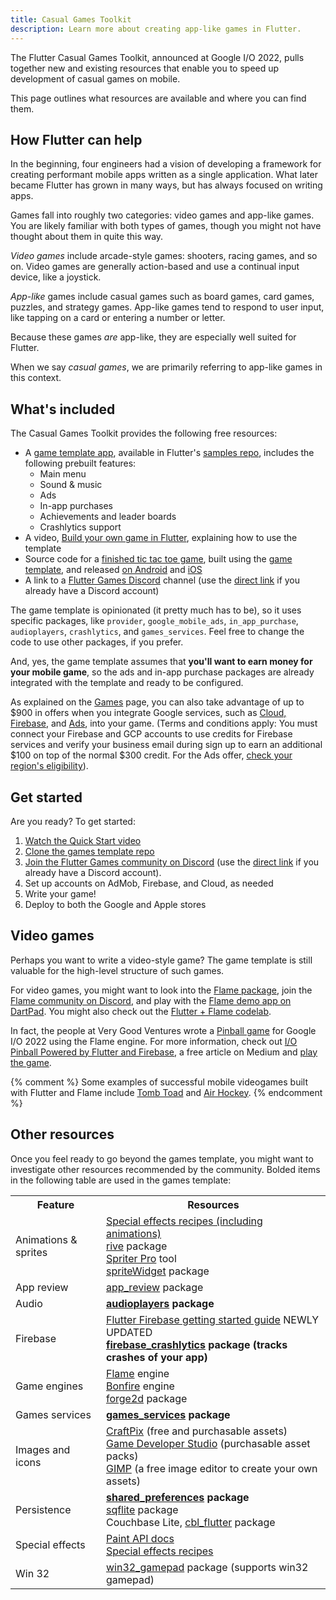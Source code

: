```yaml
---
title: Casual Games Toolkit
description: Learn more about creating app-like games in Flutter.
---
```


The Flutter Casual Games Toolkit, announced at Google I/O 2022,
pulls together new and existing resources that enable you to
speed up development of casual games on mobile.

This page outlines what resources are available and
where you can find them.

## How Flutter can help

In the beginning, four engineers had a vision of
developing a framework for creating performant mobile apps
written as a single application.
What later became Flutter has grown in many ways,
but has always focused on writing apps.

Games fall into roughly two categories: video games
and app-like games. You are likely familiar with both
types of games, though you might not have thought
about them in quite this way.

_Video games_ include arcade-style games: shooters,
racing games, and so on.
Video games are generally action-based and use a
continual input device, like a joystick.

_App-like_ games include casual games such as board games,
card games, puzzles, and strategy games.
App-like games tend to respond to user input,
like tapping on a card or entering a number or letter.

Because these games _are_ app-like, they are
especially well suited for Flutter.

When we say _casual games_, we are primarily
referring to app-like games in this context.

## What's included

The Casual Games Toolkit provides the following free resources:

* A [game template app][game-template], available in Flutter's
  [samples repo][], includes the following prebuilt features:
  * Main menu
  * Sound & music
  * Ads
  * In-app purchases
  * Achievements and leader boards
  * Crashlytics support
* A video, [Build your own game in Flutter][game-video],
  explaining how to use the template
* Source code for a [finished tic tac toe game][],
  built using the [game template][game-template],
  and released [on Android][] and [iOS][]
* A link to a [Flutter Games Discord][game-discord] channel
  (use the [direct link][direct-discord] if you already
  have a Discord account)

[finished tic tac toe game]: {{site.github}}/filiph/tictactoe
[game-discord]: https://discord.gg/WY5NwwjBQz
[iOS]: https://apps.apple.com/us/app/tic-tac-toe-puzzle-game/id1611729977 
[on Android]: https://play.google.com/store/apps/details?id=dev.flutter.tictactoe
[samples repo]: {{site.github}}/flutter/samples

The game template is opinionated (it pretty
much has to be), so it uses specific packages,
like `provider`, `google_mobile_ads`, `in_app_purchase`,
`audioplayers`, `crashlytics`, and `games_services`.
Feel free to change the code
to use other packages, if you prefer.

And, yes, the game template assumes that **you'll
want to earn money for your mobile game**,
so the ads and in-app purchase packages are already
integrated with the template and ready to be configured.

As explained on the [Games][] page,
you can also take advantage of up to $900
in offers when you integrate Google services,
such as [Cloud, Firebase][], and [Ads][],
into your game.
(Terms and conditions apply: You must connect your
Firebase and GCP accounts to use credits for
Firebase services and verify your business
email during sign up to earn an additional $100
on top of the normal $300 credit. For the Ads offer,
[check your region's eligibility][]).

[Ads]: https://ads.google.com/intl/en_us/home/flutter/#!/
[check your region's eligibility]: https://www.google.com/intl/en/ads/coupons/terms/flutter/
[Cloud, Firebase]: https://cloud.google.com/free
[Games]: {{site.main-url}}/games

## Get started

Are you ready? To get started:

1. [Watch the Quick Start video][game-video]
1. [Clone the games template repo][game-template]
1. [Join the Flutter Games community on Discord][game-discord]
   (use the [direct link][direct-discord] if you already
   have a Discord account).
1. Set up accounts on AdMob, Firebase, and Cloud, as needed
1. Write your game!
1. Deploy to both the Google and Apple stores

[direct-discord]: https://discord.com/login?redirect_to=%2Fchannels%2F420324994703163402%2F964110538986651658
[game-discord]: https://discord.com/invite/WY5NwwjBQz
[game-template]: {{site.github}}/flutter/samples/tree/main/game_template
[game-video]: https://www.bilibili.com/video/BV12Y4y1z7m9/

## Video games

Perhaps you want to write a video-style game?
The game template is still valuable for
the high-level structure of such games.

For video games, you might want to look into the
[Flame package][flame-package],
join the [Flame community on Discord][flame-discord],
and play with the [Flame demo app on DartPad][flame-demo].
You might also check out the [Flutter + Flame codelab][].

[Flutter + Flame codelab]: {{site.codelabs}}/flutter-flame-game

In fact, the people at Very Good Ventures wrote a
[Pinball game][pinball-game] for Google I/O 2022
using the Flame engine. For more information, check out
[I/O Pinball Powered by Flutter and Firebase][],
a free article on Medium and [play the game][pinball-game].

{% comment %}
Some examples of successful mobile videogames
built with Flutter and Flame include 
[Tomb Toad][] and [Air Hockey][].
{% endcomment %}

[Air Hockey]: https://play.google.com/store/apps/details?id=com.ignacemaes.airhockey
[flame-demo]: https://dartpad.dev/?id=3e52ca7b51ba15f989ad880b8b3314a2
[flame-discord]: https://discord.gg/5unKpdQD78
[flame-package]: {{site.pub}}/packages/flame
[I/O Pinball Powered by Flutter and Firebase]: {{site.medium}}/flutter/di-o-pinball-powered-by-flutter-and-firebase-d22423f3f5d
[pinball-game]: https://pinball.flutter.dev/#/
[Tomb Toad]: https://play.google.com/store/apps/details?id=com.crescentmoongames.tombtoad

## Other resources

Once you feel ready to go beyond the games template,
you might want to investigate other resources
recommended by the community.
Bolded items in the following table are used in the games template:

<table class="table table-striped" markdown="1">
<tr markdown="1">
  <th>Feature
  </th>
  <th>Resources
  </th>
</tr>
<tr>
  <td>Animations & sprites
  </td>
  <td><a href="{{site.url}}/cookbook/effects">Special effects recipes (including animations)</a><br>
      <a href="{{site.pub-pkg}}/rive">rive</a> package<br>
      <a href="https://store.steampowered.com/app/332360/Spriter_Pro/">Spriter Pro</a> tool<br>
      <a href="{{site.pub-pkg}}/spritewidget">spriteWidget</a> package
  </td>
</tr>
<tr>
  <td>App review
  </td>
  <td><a href="{{site.pub-pkg}}/app_review">app_review</a> package
  </td>
</tr>
<tr>
  <td>Audio
  </td>
  <td><b><a href="{{site.pub-pkg}}/audioplayers">audioplayers</a> package</b>
  </td>
</tr>
<tr>
  <td>Firebase
  </td>
  <td><a href="https://firebase.google.com/docs/flutter/setup">Flutter Firebase getting started guide</a> NEWLY UPDATED<br>
      <b><a href="{{site.pub-pkg}}/firebase_crashlytics">firebase_crashlytics</a>
      package (tracks crashes of your app)</b>
  </td>
</tr>
<tr>
  <td>Game engines
  </td>
  <td><a href="https://docs.flame-engine.org">Flame</a> engine<br>
      <a href="https://bonfire-engine.github.io/#/">Bonfire</a> engine<br>
      <a href="{{site.pub-pkg}}/forge2d">forge2d</a> package
  </td>
</tr>
<tr>
  <td>Games services
  </td>
  <td><b><a href="{{site.pub-pkg}}/games_services">games_services</a> package</b>
  </td>
</tr>
<tr>
  <td>Images and icons
  </td>
  <td><a href="https://craftpix.net/">CraftPix</a> (free and purchasable assets)<br>
      <a href="https://www.gamedeveloperstudio.com/">Game Developer Studio</a> (purchasable asset packs)<br>
      <a href="https://www.gimp.org/">GIMP</a> (a free image editor to create your own assets)
  </td>
</tr>
<tr>
  <td>Persistence
  </td>
  <td><b><a href="{{site.pub-pkg}}/shared_preferences">shared_preferences</a> package</b><br>
      <a href="{{site.pub-pkg}}/sqflite">sqflite</a> package<br>
      Couchbase Lite, <a href="{{site.pub-pkg}}/cbl_flutter">cbl_flutter</a> package
  </td>
</tr>
<tr>
  <td>Special effects
  </td>
  <td><a href="{{site.api}}/flutter/dart-ui/Paint-class.html">Paint API docs</a><br>
      <a href="{{site.url}}/cookbook/effects">Special effects recipes</a>
  </td>
</tr>
<tr>
  <td>Win 32
  </td>
  <td><a href="{{site.pub-pkg}}/win32_gamepad">win32_gamepad</a>
      package (supports win32 gamepad)
  </td>
</tr>
</table>
